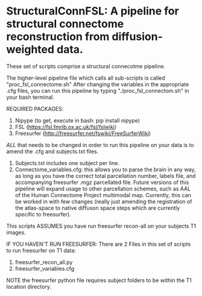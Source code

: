 # StructuralConnFSL: A pipeline for structural connectome reconstruction from diffusion-weighted data. 

These set of scripts comprise a structural connecotme pipeline.

The higher-level pipeline file which calls all sub-scripts is called "proc_fsl_connectome.sh" After changing the variables in the appropriate .cfg files, you can run this pipeline by typing "./proc_fsl_connectom.sh" in your bash terminal. 

REQUIRED PACKAGES:

1. Nipype (to get, execute in bash: pip install nipype)
2. FSL (https://fsl.fmrib.ox.ac.uk/fsl/fslwiki)
3. Freesurfer (http://freesurfer.net/fswiki/FreeSurferWiki)

*ALL* that needs to be changed in order to run this pipeline on your data is to amend the .cfg and subjects.txt files.

1. Subjects.txt includes one subject per line.
2. Connectome_variables.cfg: this allows you to parse the brain in any way, as long as you have the correct total parcellation number, labels file, and accompanying freesurfer .mgz parcellated file. Future versions of this pipeline will expand usage to other parcellation schemes, such as AAL of the Human Connectome Project multimodal map. Currently, this can be worked in with few changes (really just amending the registration of the atlas-space to native diffuson space steps which are currently specific to freesurfer). 


This scripts ASSUMES you have run freesurfer recon-all on your subjects T1 images.
 
IF YOU HAVEN'T RUN FREESURFER:
There are 2 Files in this set of scripts to run freesurfer on T1 data: 
1. freesurfer_recon_all.py
2. freesurfer_variables.cfg

NOTE the freesurfer python file requires subject folders to be within the T1 location directory. 


  
